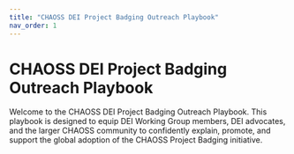 ```yaml
---
title: "CHAOSS DEI Project Badging Outreach Playbook"
nav_order: 1
---
```


# CHAOSS DEI Project Badging Outreach Playbook

Welcome to the CHAOSS DEI Project Badging Outreach Playbook. This playbook is designed to equip DEI Working Group members, DEI advocates, and the larger CHAOSS community to confidently explain, promote, and support the global adoption of the CHAOSS Project Badging initiative.
